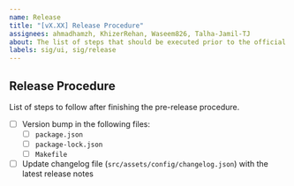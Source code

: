```yaml
---
name: Release
title: "[vX.XX] Release Procedure"
assignees: ahmadhamzh, KhizerRehan, Waseem826, Talha-Jamil-TJ
about: The list of steps that should be executed prior to the official release
labels: sig/ui, sig/release
---
```


## Release Procedure
List of steps to follow after finishing the pre-release procedure.

- [ ] Version bump in the following files:
  - [ ] `package.json`
  - [ ] `package-lock.json`
  - [ ] `Makefile`
- [ ] Update changelog file (`src/assets/config/changelog.json`) with the latest release notes  
